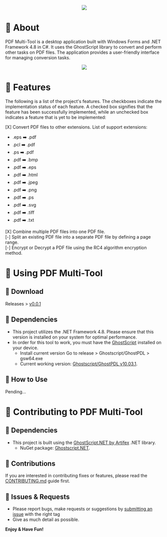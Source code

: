 <p align="center">
  <img src="https://i.postimg.cc/W3XSrMwP/Logo.png" width="auto">
</p>

# 📜 About
PDF Multi-Tool is a desktop application built with Windows Forms and .NET Framework 4.8 in C#. It uses the GhostScript library to convert and perform other tasks on PDF files. The application provides a user-friendly interface for managing conversion tasks.

<p align="center">
  <img src="https://i.postimg.cc/rsb6VqW4/image.png" width="auto">
</p>

# 📜 Features
The following is a list of the project's features. The checkboxes indicate the implementation status of each feature. A checked box signifies that the feature has been successfully implemented, while an unchecked box indicates a feature that is yet to be implemented: 

[X] Convert PDF files to other extensions. List of support extensions:
- .eps ➡️ .pdf
- .pcl ➡️ .pdf
- .ps ➡️ .pdf
- .pdf ➡️ .bmp
- .pdf ➡️ .eps
- .pdf ➡️ .html
- .pdf ➡️ .jpeg
- .pdf ➡️ .png
- .pdf ➡️ .ps
- .pdf ➡️ .svg
- .pdf ➡️ .tiff
- .pdf ➡️ .txt

[X] Combine multiple PDF files into one PDF file.  
[-] Split an existing PDF file into a separate PDF file by defining a page range.  
[-] Encrypt or Decrypt a PDF file using the RC4 algorithm encryption method.  

# 📜 Using PDF Multi-Tool

## 📃 Download
Releases > [v0.0.1](../../releases/tag/v0.0.1)

## 📃 Dependencies
- This project utilizes the .NET Framework 4.8. Please ensure that this version is installed on your system for optimal performance.
- In order for this tool to work, you must have the [GhostScript](https://github.com/ArtifexSoftware/ghostpdl-downloads) installed on your device.
  - Install current version Go to release > Ghostscript/GhostPDL <version> > gs<version>w64.exe
  - Current working version: [Ghostscript/GhostPDL v10.03.1](https://github.com/ArtifexSoftware/ghostpdl-downloads/releases/tag/gs10031).

## 📃 How to Use
Pending...

# 📜 Contributing to PDF Multi-Tool

## 📃 Dependencies
- This project is built using the [GhostScript.NET by Artifex](https://github.com/ArtifexSoftware/Ghostscript.NET) .NET library.
  - NuGet package: [Ghostscript.NET](https://www.nuget.org/packages/Ghostscript.NET/).

## 📃 Contributions
If you are interested in contributing fixes or features, please read the [CONTRIBUTING.md](/CONTRIBUTING.md) guide first.


## 📃 Issues & Requests
- Please report bugs, make requests or suggestions by [submitting an issue](../../issues) with the right tag
- Give as much detail as possible.



**Enjoy & Have Fun!**
